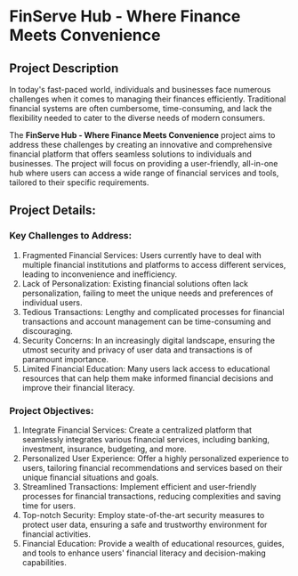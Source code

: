# FinServe Hub - Where Finance Meets Convenience

## Project Description

In today's fast-paced world, individuals and businesses face numerous challenges when it comes to managing their finances efficiently. Traditional financial systems are often cumbersome, time-consuming, and lack the flexibility needed to cater to the diverse needs of modern consumers.

The **FinServe Hub - Where Finance Meets Convenience** project aims to address these challenges by creating an innovative and comprehensive financial platform that offers seamless solutions to individuals and businesses. The project will focus on providing a user-friendly, all-in-one hub where users can access a wide range of financial services and tools, tailored to their specific requirements.

## Project Details:
### Key Challenges to Address:

1. Fragmented Financial Services: Users currently have to deal with multiple financial institutions and platforms to access different services, leading to inconvenience and inefficiency.
2. Lack of Personalization: Existing financial solutions often lack personalization, failing to meet the unique needs and preferences of individual users.
3. Tedious Transactions: Lengthy and complicated processes for financial transactions and account management can be time-consuming and discouraging.
4. Security Concerns: In an increasingly digital landscape, ensuring the utmost security and privacy of user data and transactions is of paramount importance.
5. Limited Financial Education: Many users lack access to educational resources that can help them make informed financial decisions and improve their financial literacy.

### Project Objectives:

1. Integrate Financial Services: Create a centralized platform that seamlessly integrates various financial services, including banking, investment, insurance, budgeting, and more.
2. Personalized User Experience: Offer a highly personalized experience to users, tailoring financial recommendations and services based on their unique financial situations and goals.
3. Streamlined Transactions: Implement efficient and user-friendly processes for financial transactions, reducing complexities and saving time for users.
4. Top-notch Security: Employ state-of-the-art security measures to protect user data, ensuring a safe and trustworthy environment for financial activities.
5. Financial Education: Provide a wealth of educational resources, guides, and tools to enhance users' financial literacy and decision-making capabilities.

